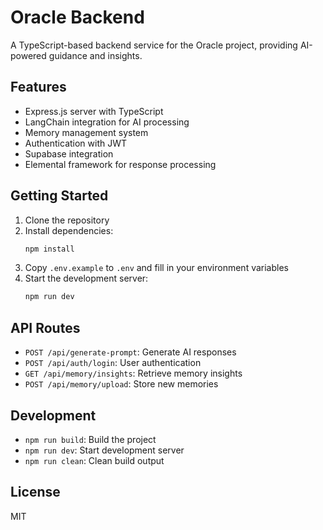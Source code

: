 # Oracle Backend

A TypeScript-based backend service for the Oracle project, providing AI-powered guidance and insights.

## Features

- Express.js server with TypeScript
- LangChain integration for AI processing
- Memory management system
- Authentication with JWT
- Supabase integration
- Elemental framework for response processing

## Getting Started

1. Clone the repository
2. Install dependencies:
   ```bash
   npm install
   ```
3. Copy `.env.example` to `.env` and fill in your environment variables
4. Start the development server:
   ```bash
   npm run dev
   ```

## API Routes

- `POST /api/generate-prompt`: Generate AI responses
- `POST /api/auth/login`: User authentication
- `GET /api/memory/insights`: Retrieve memory insights
- `POST /api/memory/upload`: Store new memories

## Development

- `npm run build`: Build the project
- `npm run dev`: Start development server
- `npm run clean`: Clean build output

## License

MIT
